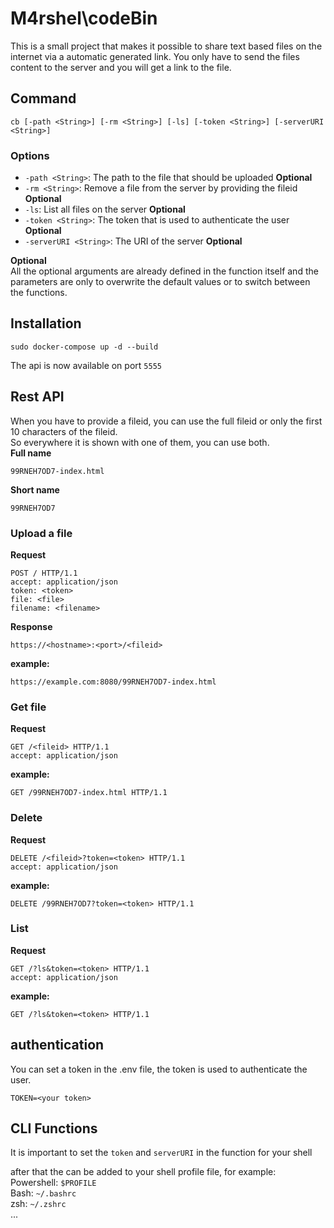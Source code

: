 # M4rshel\codeBin

This is a small project that makes it possible to share text based files on the internet via a automatic generated link.
You only have to send the files content to the server and you will get a link to the file.

## Command

```shell
cb [-path <String>] [-rm <String>] [-ls] [-token <String>] [-serverURI <String>]
```

### Options

- `-path <String>`: The path to the file that should be uploaded **Optional**
- `-rm <String>`: Remove a file from the server by providing the fileid **Optional**
- `-ls`: List all files on the server **Optional**
- `-token <String>`: The token that is used to authenticate the user **Optional**
- `-serverURI <String>`: The URI of the server **Optional**


**Optional**  
All the optional arguments are already defined in the function itself and the parameters are only to overwrite the default values or to switch between the functions.

## Installation

```shell
sudo docker-compose up -d --build
```

The api is now available on port `5555`

## Rest API

When you have to provide a fileid, you can use the full fileid or only the first 10 characters of the fileid.  
So everywhere it is shown with one of them, you can use both.  
**Full name**
```text
99RNEH7OD7-index.html
```

**Short name**
```text
99RNEH7OD7
```

### Upload a file

**Request**

```http
POST / HTTP/1.1
accept: application/json
token: <token>
file: <file>
filename: <filename>
```

**Response**

```text/plain
https://<hostname>:<port>/<fileid>
```

**example:**

```text/plain
https://example.com:8080/99RNEH7OD7-index.html
```

### Get file

**Request**

```http
GET /<fileid> HTTP/1.1
accept: application/json
```

**example:**

```http
GET /99RNEH7OD7-index.html HTTP/1.1
```

### Delete

**Request**

```http
DELETE /<fileid>?token=<token> HTTP/1.1
accept: application/json
```

**example:**

```http
DELETE /99RNEH7OD7?token=<token> HTTP/1.1
```


### List

**Request**

```http
GET /?ls&token=<token> HTTP/1.1
accept: application/json
```

**example:**

```http
GET /?ls&token=<token> HTTP/1.1
```

## authentication

You can set a token in the .env file, the token is used to authenticate the user.

```dotenv
TOKEN=<your token>
```

## CLI Functions

It is important to set the `token` and `serverURI` in the function for your shell

after that the can be added to your shell profile file, for example:   
Powershell: `$PROFILE`  
Bash: `~/.bashrc`  
zsh: `~/.zshrc`  
...


